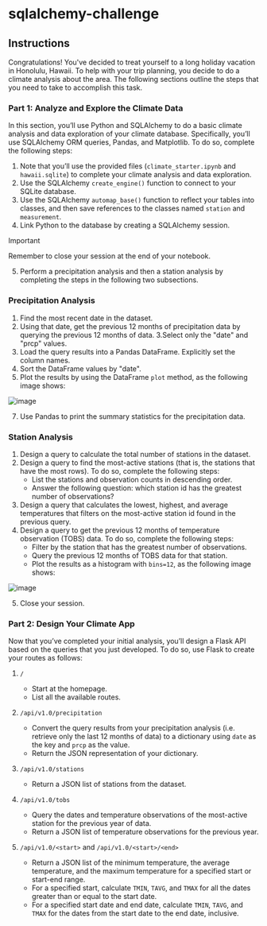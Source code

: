 # sqlalchemy-challenge

## Instructions
Congratulations! You've decided to treat yourself to a long holiday vacation in Honolulu, Hawaii. To help with your trip planning, you decide to do a climate analysis about the area. The following sections outline the steps that you need to take to accomplish this task.

### Part 1: Analyze and Explore the Climate Data
In this section, you’ll use Python and SQLAlchemy to do a basic climate analysis and data exploration of your climate database. Specifically, you’ll use SQLAlchemy ORM queries, Pandas, and Matplotlib. To do so, complete the following steps:

1. Note that you’ll use the provided files (`climate_starter.ipynb` and `hawaii.sqlite`) to complete your climate analysis and data exploration.
2. Use the SQLAlchemy `create_engine()` function to connect to your SQLite database.
3. Use the SQLAlchemy `automap_base()` function to reflect your tables into classes, and then save references to the classes named `station` and `measurement`.
4. Link Python to the database by creating a SQLAlchemy session.

>[!IMPORTANT]
>Remember to close your session at the end of your notebook.

5. Perform a precipitation analysis and then a station analysis by completing the steps in the following two subsections.

### Precipitation Analysis
1. Find the most recent date in the dataset.
2. Using that date, get the previous 12 months of precipitation data by querying the previous 12 months of data.
3.Select only the "date" and "prcp" values.
4. Load the query results into a Pandas DataFrame. Explicitly set the column names.
5. Sort the DataFrame values by "date".
6. Plot the results by using the DataFrame `plot` method, as the following image shows:

![image](https://github.com/melina-t/sqlalchemy-challenge/assets/132321994/267107e4-8dea-4757-8b63-389842e0bf07)

7. Use Pandas to print the summary statistics for the precipitation data.

### Station Analysis
1. Design a query to calculate the total number of stations in the dataset.
2. Design a query to find the most-active stations (that is, the stations that have the most rows). To do so, complete the following steps:
    - List the stations and observation counts in descending order.
    - Answer the following question: which station id has the greatest number of observations?
3. Design a query that calculates the lowest, highest, and average temperatures that filters on the most-active station id found in the previous query.
4. Design a query to get the previous 12 months of temperature observation (TOBS) data. To do so, complete the following steps:
    - Filter by the station that has the greatest number of observations.
    - Query the previous 12 months of TOBS data for that station.
    - Plot the results as a histogram with `bins=12`, as the following image shows:

![image](https://github.com/melina-t/sqlalchemy-challenge/assets/132321994/fd56625b-6e94-483c-be79-67a7e290a11a)

5. Close your session.

### Part 2: Design Your Climate App
Now that you’ve completed your initial analysis, you’ll design a Flask API based on the queries that you just developed. To do so, use Flask to create your routes as follows:

1. `/`
    - Start at the homepage.
    - List all the available routes.

2. `/api/v1.0/precipitation`
    - Convert the query results from your precipitation analysis (i.e. retrieve only the last 12 months of data) to a dictionary using `date` as the key and `prcp` as the value.
    - Return the JSON representation of your dictionary.

3. `/api/v1.0/stations`
    - Return a JSON list of stations from the dataset.

4. `/api/v1.0/tobs`
    - Query the dates and temperature observations of the most-active station for the previous year of data.
    - Return a JSON list of temperature observations for the previous year.

5. `/api/v1.0/<start>` and `/api/v1.0/<start>/<end>`
    - Return a JSON list of the minimum temperature, the average temperature, and the maximum temperature for a specified start or start-end range.
    - For a specified start, calculate `TMIN`, `TAVG`, and `TMAX` for all the dates greater than or equal to the start date.
    - For a specified start date and end date, calculate `TMIN`, `TAVG`, and `TMAX` for the dates from the start date to the end date, inclusive.


